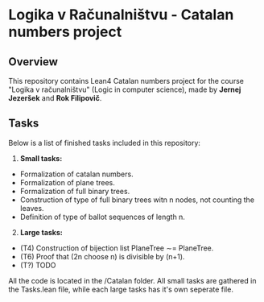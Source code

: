 # Logika v Računalništvu - Catalan numbers project

## Overview
This repository contains Lean4 Catalan numbers project for the course "Logika v računalništvu" (Logic in computer science), made by **Jernej Jezeršek** and **Rok Filipovič**.

## Tasks
Below is a list of finished tasks included in this repository:
1. **Small tasks:**
  - Formalization of catalan numbers.
  - Formalization of plane trees.
  - Formalization of full binary trees.
  - Construction of type of full binary trees witn n nodes, not counting the leaves.
  - Definition of type of ballot sequences of length n.
2. **Large tasks:**
  - (T4) Construction of bijection list PlaneTree ∼= PlaneTree.
  - (T6) Proof that (2n choose n) is divisible by (n+1).
  - (T?) TODO

All the code is located in the /Catalan folder. All small tasks are gathered in the Tasks.lean file, while each large tasks has it's own seperate file.

